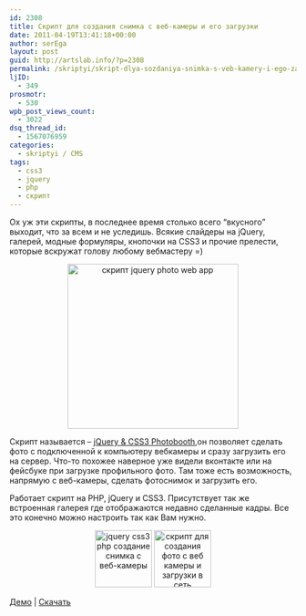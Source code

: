 ```yaml
---
id: 2308
title: Скрипт для создания снимка с веб-камеры и его загрузки
date: 2011-04-19T13:41:18+00:00
author: serEga
layout: post
guid: http://artslab.info/?p=2308
permalink: /skriptyi/skript-dlya-sozdaniya-snimka-s-veb-kamery-i-ego-zagruzki/
ljID:
  - 349
prosmotr:
  - 530
wpb_post_views_count:
  - 3022
dsq_thread_id:
  - 1567076959
categories:
  - skriptyi / CMS
tags:
  - css3
  - jquery
  - php
  - скрипт
---
```

Ох уж эти скрипты, в последнее время столько всего &#8220;вкусного&#8221; выходит, что за всем и не уследишь. Всякие слайдеры на jQuery, галерей, модные формуляры, кнопочки на CSS3 и прочие прелести, которые вскружат голову любому вебмастеру =)

<center>
  <a href="http://artslab.info/wp-content/uploads/photoshoot_web_app.jpg"><img src="http://artslab.info/wp-content/uploads/photoshoot_web_app-300x289.jpg" alt="скрипт jquery photo web app" title="photoshoot_web_app" width="300" height="289" class="alignnone size-medium wp-image-2309" /></a>
</center>

Скрипт называется &#8211; [jQuery & CSS3 Photobooth](http://tutorialzine.com/2011/04/jquery-webcam-photobooth/),он позволяет сделать фото с подключенной к компьютеру вебкамеры и сразу загрузить его на сервер. Что-то похожее наверное уже видели вконтакте или на фейсбуке при загрузке профильного фото. Там тоже есть возможность, напрямую с веб-камеры, сделать фотоснимок и загрузить его.

Работает скрипт на PHP, jQuery и CSS3. Присутствует так же встроенная галерея где отображаются недавно сделанные кадры. Все это конечно можно настроить так как Вам нужно.

<center>
  <a href="http://artslab.info/wp-content/uploads/jquery-php-css3-photobooth.jpg"><img src="http://artslab.info/wp-content/uploads/jquery-php-css3-photobooth-100x100.jpg" alt="jquery css3 php создание снимка с веб-камеры" title="jquery-php-css3-photobooth" width="100" height="100" class="alignnone size-thumbnail wp-image-2310" /></a> <a href="http://artslab.info/wp-content/uploads/webcam-shot-flash-jquery-php-css3.jpg"><img src="http://artslab.info/wp-content/uploads/webcam-shot-flash-jquery-php-css3-100x100.jpg" alt="скрипт для создания фото с веб камеры и загрузки в сеть" title="webcam-shot-flash-jquery-php-css3" width="100" height="100" class="alignnone size-thumbnail wp-image-2311" /></a>
</center>



[Демо](http://demo.tutorialzine.com/2011/04/jquery-webcam-photobooth/) | [Скачать](http://tutorialzine.com/2011/04/jquery-webcam-photobooth/)